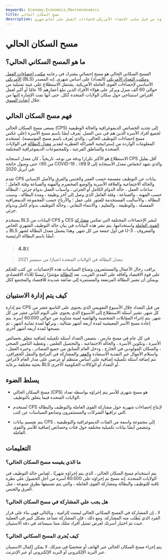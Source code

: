 ```yaml
---
keywords: Economy,Economics,Macroeconomics
title: مسح السكان الحالي
description: المسح السكاني الحالي هو مسح إحصائي للأسر يتم إجراؤه من قبل مكتب الإحصاء الأمريكي لإحصاءات العمل على أساس شهري.
---
```


# مسح السكان الحالي
## ما هو المسح السكاني الحالي؟

المسح السكاني الحالي هو مسح إحصائي يشترك في رعايته [مكتب إحصاءات العمل الأمريكي](/bls) (BLS) [ومكتب التعداد الأمريكي](/bureauofcensus) (التعداد) على أساس شهري. إنه المصدر الأساسي لإحصاءات القوى العاملة الأمريكية. يشتمل الاستطلاع على عينة تمثيلية من حوالي 60 ألف منزل ويركز على هؤلاء الأفراد الذين تبلغ أعمارهم 15 عامًا أو أكبر لعمل افتراض استنتاجي حول سكان الولايات المتحدة ككل. حتى أنها تمت الإشارة إليها من خلال [أبحاث السوق](/market-research).

## فهم مسح السكان الحالي

يسعى مسح السكان الحالي (CPS) إلى تحديد الخصائص الديموغرافية والحالة الوظيفية لجميع أفراد الأسرة الذين هم في سن العمل. يُعرف أيضًا باسم مسح الأسرة (على عكس مسح إحصاءات التوظيف الحالي ، والذي يُعرف باسم مسح المؤسسة). تُستخدم المعلومات الواردة من إستراتيجية الشراكة القطرية لتقدير [معدل البطالة](/unemploymentrate) في الولايات المتحدة والمناطق الفرعية ، وللمجموعات الديموغرافية المختلفة.

الاستطلاع هو الأكثر تكرارا ودقة من نوعه. تاريخياً ، كان معدل استجابة CPS أقل بقليل من 90٪ حتى وصول جائحة COVID-19 ، والذي شهد انخفاض معدل الاستجابة إلى 69.9٪ في أبريل 2020.

تقدم CPS بيانات عن التوظيف مقسمة حسب العمر والجنس والعرق والأصل الإسباني والحالة الاجتماعية والعلاقة الأسرية والوضع المخضرم والمهنة والصناعة وفئة العامل ؛ ساعات العمل ، حالة الدوام الكامل أو الجزئي ، وأسباب العمل بدوام جزئي ؛ البطالة حسب المهنة ، والصناعة ، وفئة العامل الذي وصل إلى آخر وظيفة ، ومدة البطالة ، وسبب البطالة ، والأساليب المستخدمة للعثور على عمل ؛ والأرباح حسب المجموعة الديمغرافية المفصلة ، والوظيفة ، والتعليم ، والانتماء النقابي ، وحالة التوظيف بدوام كامل وبدوام جزئي.

يستخدم BLS البيانات من CPS و CES لنشر الإحصاءات المختلفة التي تعكس [مشاركة القوى العاملة](/participationrate) واستخدامها. يتم نشر هذه البيانات في بيان حالة التوظيف الشهري الخاص بـ BLS في أول جمعة من كل شهر. وهذا يشمل معدل البطالة لشهر U-3 ، والمعروف أيضًا باسم البطالة الرئيسية.

> ### 4.8٪

> معدل البطالة في الولايات المتحدة اعتبارًا من سبتمبر 2021.

>

يراقب رجال الأعمال والمستثمرون وصناع السياسات هذه الإحصائيات عن كثب للحكم على قوة الاقتصاد وآفاقه على المدى القريب. تعد [البطالة](/unemployment) مؤشرًا رئيسيًا للأداء الاقتصادي ويمكن أن تشير البطالة المرتفعة والمستمرة إلى ضائقة شديدة للاقتصاد والمجتمع ككل.

## كيف يتم إدارة الاستبيان

تتم إدارة CPS من قبل التعداد خلال الأسبوع التقويمي الذي يحتوي على التاسع عشر من كل شهر. تشير أسئلة الاستطلاع إلى الأسبوع الذي يحتوي على اليوم الثاني عشر من كل شهر. يتم إجراء المقابلات الشخصية والهاتفية لعينة متناوبة من حوالي 60.000 أسرة. يتم إعادة مسح الأسر المعيشية لمدة أربعة أشهر متتالية ، وتركها لمدة ثمانية أشهر ، ثم مسحها لمدة أربعة أشهر أخرى.

في كل عام في مسح مارس ، يتضمن التعداد أسئلة تكميلية إضافية تتعلق بخصائص الأسرة ، وتكوين الأسرة ، والحالة الاجتماعية ، والتحصيل العلمي ، وتغطية التأمين الصحي ، والسكان المولودين في الخارج ، ودخل العام السابق من جميع المصادر ، وخبرة العمل ، واستلام الأموال غير النقدية الاستفادة [والفقر](/poverty) والمشاركة في البرامج والتنقل الجغرافي. تتم إضافة أسئلة تكميلية إضافية على أساس منتظم أو عرضي على مدار العام لأغراض بحثية مختلفة برعاية BLS أو التعداد أو الوكالات الحكومية الأخرى.

## يسلط الضوء

- مسح السكان الحالي (CPS) هو مسح شهري للأسر يتم إجراؤه بواسطة تعداد الولايات المتحدة فيما يتعلق بالتوظيف.

- تُستخدم CPS لإنتاج إحصاءات شهرية حول مشاركة القوى العاملة والتوظيف والبطالة التي تراقبها الشركات والمستثمرون وصانعو السياسات عن كثب.

- يتم تقسيم بيانات CPS إلى مجموعة واسعة من الفئات الديموغرافية والتوظيفية ، وتتضمن أيضًا بيانات تكميلية مختلفة حول فئات وخصائص إضافية للأسر والقوى العاملة.

## التعليمات

### ما الذي يقيسه مسح السكان الحالي؟

يتم استخدام مسح السكان الحالي ، الذي يتم إجراؤه شهريًا ، لقياس حالة التوظيف في الولايات المتحدة. إنه مسح تم إجراؤه على 60.000 أسرة من أجل الحصول على نظرة ثاقبة للتوظيف والبطالة ومشاركة القوى العاملة ، والتي يتم تصنيفها بطرق متنوعة ، مثل العرق والجنس.

### هل يجب علي المشاركة في مسح السكان الحالي؟

لا ، إن المشاركة في المسح السكاني الحالي ليست إلزامية ، وبالتالي فهي بناء على قرار الفرد الذي يُطلب منه المشاركة. ومع ذلك ، فإن المشاركة تساعد بشكل كبير في العملية حيث تم اختيار أسرتك لغرض تمثيل أفراد مثلك مما سيساعد في دقة الاستبيان.

### كيف يُجرى المسح السكاني الحالي؟

يتم إجراء مسح السكان الحالي عبر الهاتف أو شخصيًا في منزلك. لا يمكن إكمال الاستبيان عبر البريد الإلكتروني أو البريد الإلكتروني أو عبر الإنترنت.

